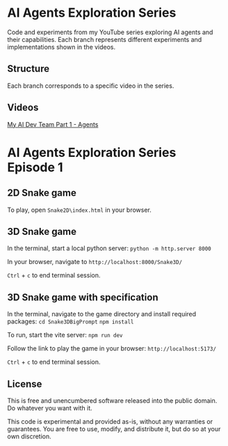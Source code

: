 # AI Agents Exploration Series

Code and experiments from my YouTube series exploring AI agents and their capabilities. Each branch represents different experiments and implementations shown in the videos.

## Structure
Each branch corresponds to a specific video in the series.

## Videos
[My AI Dev Team Part 1 - Agents](https://www.youtube.com/watch?v=WiNIFcBo0vs)

# AI Agents Exploration Series Episode 1

## 2D Snake game
To play, open `Snake2D\index.html` in your browser.

## 3D Snake game

In the terminal, start a local python server:
`python -m http.server 8000`

In your browser, navigate to `http://localhost:8000/Snake3D/`

`Ctrl` + `c` to end terminal session.

## 3D Snake game with specification

In the terminal, navigate to the game directory and install required packages:
`cd Snake3DBigPrompt`
`npm install`

To run, start the vite server:
`npm run dev`

Follow the link to play the game in your browser:
`http://localhost:5173/`

`Ctrl` + `c` to end terminal session.

## License
This is free and unencumbered software released into the public domain. Do whatever you want with it.

This code is experimental and provided as-is, without any warranties or guarantees. You are free to use, modify, and distribute it, but do so at your own discretion.